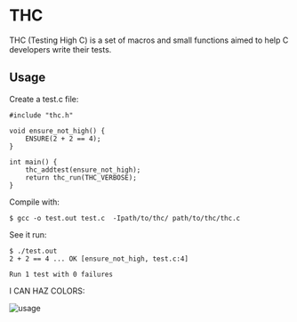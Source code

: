 THC
===

THC (Testing High C) is a set of macros and small functions aimed
to help C developers write their tests.


Usage
-----

Create a test.c file:

	#include "thc.h"

	void ensure_not_high() {
	    ENSURE(2 + 2 == 4);
	}

	int main() {
	    thc_addtest(ensure_not_high);
	    return thc_run(THC_VERBOSE);
	}

Compile with:

	$ gcc -o test.out test.c  -Ipath/to/thc/ path/to/thc/thc.c

See it run:

	$ ./test.out
	2 + 2 == 4 ... OK [ensure_not_high, test.c:4]

	Run 1 test with 0 failures

I CAN HAZ COLORS:

![usage](http://cloud.github.com/downloads/hltbra/thc/thc_usage.png)
